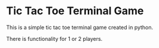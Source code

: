 # Tic Tac Toe Terminal Game

This is a simple tic tac toe terminal game created in python. 

There is functionality for 1 or 2 players.

